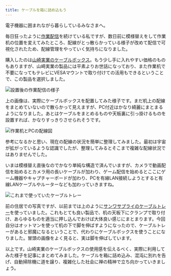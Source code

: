 ```yaml
---
title: ケーブルを箱に詰め込もう
---
```

電子機器に囲まれながら暮らしているみなさまへ。

毎日狂ったように[作業配信](https://www.youtube.com/c/r7kamura)を続けている私ですが、数日前に模様替えをして作業机の位置を変えてみたところ、配線がとっ散らかっている様子が改めて配信で可視化されたため、配線管理をやっていく気持ちになりました。

購入したのは[山崎実業のケーブルボックス](https://www.amazon.co.jp/dp/B0846DPNPP)。もう少し手に入れやすい価格のものもありますが、山崎実業の製品には平素よりお世話になっており、また作業机で不要になってもテレビにVESAマウントで取り付けての活用もできるということで、この製品を選択しました。

![](https://lh3.googleusercontent.com/docs/ADP-6oG46ndPs68kNa610wON9q9dnNPZGjBaBKOS2JUYdWqiDMiakmtlfSPovrjH14GJ8TCBPoADh0TFyiXLDr3ySDOnNBTeMMIk6hz_ybn59DRnNcDGbDdVOaXcHZNJdR0sPoIgQN5-_6J5nqFzLq6GMjMTBRZbw-qKMZRG7vQvaLs_-q9pdHHQvyNjexmZ6jo_Ol21d3Y7Ya3zx96-fXM1vJVJ9XFNFlqQnJ9E_ldlA1nXJ-6HiQt3jj0clTUSRDOA4Z8dslOVy_Rqh9RlX-kCsQSqsEw9tkKf7Z2nVJIiUZ_YZwCMX2AA9DfNjoHy6sx0GljRoJEnf5ag-9UoQznlFQ8wMIIUc4jIbmSuQ4iyP263DJUas0qD6dsmEPFVAIf9tdBjJep3jSg8Jt0kLncuDLFezePZY0coBFlsYEVmQ4LmwrPrKygGRZfGQLbIuUSxV13moDLyncAsrC9ph5TCCF4Tyyo-Hqlvd2IsVHGQ018VLd0pEwu_MIKgH9oCQPfPxcrVlb2CQ2h_Rfnc1C3lnagP_LaLtVzUetztoaam4Y7vZG-wFOpQDl-HmiC1FBugvxh__7WkOuf0SdK353I6iirZ4M138YUf3wNLyPeV-NXigC7kflVoTnUy5Gk8n0bsdq4soJRmfKyM8liVordnOpDKfOpJwaxu5qw1VTQrorocByymLRCvpViWtf3yddByVlZpdn2BSdncKb2u2ghCil29KCr70U1pSmWet1-b1XOwvxQZlNEtwMnbaFhBw7WUdXROFdb7pduTLD6vRhieZdIpQ3OcR79sNFeTABWq6t3JMAG8OcZoU29Ke2pT2-tSzeuX41uLOmExXWVe4fVAnr6IpN5LYd3aR7XffZUCUW6zXuXNHSAi9iaQB8aPzGf1lXkUYRp3qBwEZVWmIZpor7uF1AWOvyicVP-VQ21Wpz68_ZSYP2PdYGUxlIBQfqXLE6xWLfVErjNq_ijTEDUpsFmvAYTwy4jaXIBPLbhNmR3geQhaFKd-48cWHA3By9aAedTepuzuCk8kLTfqwbWHbzNbqbc1mnAKvRLlS-6mll07WUtldXkEusoocB3tR9Q3tNi6wrE4tWh6lyim3gKx-vXdTLLwwUnv8DLLNlivgzcpMfQaxqi5I6yguxXiRa2f6I96Pvfpudy0LjXmX0hKVQyXm--wcCj7Iw35xFJFNftXbaGqyty8IswK0Sj_DlMOme2r-wr-EVE9_ndjl-Mh2a9isMurBw0Vem-bdHjhmixs279t "設置後の作業配信の様子")

上の画像は、実際にケーブルボックスを配置してみた様子です。まだ机上の配線をまとめていないので散らかって見えますが、PC付近はかなり綺麗にまとまるようになりました。あとはケーブルをまとめるものや天板裏に引っ掛けるものを設置すれば、かなりすっきりさせられそうです。

![](https://lh3.googleusercontent.com/docs/ADP-6oHynNMl-UUIJzULjfkTuc-KAzc2Ow4XOmHPvFpJQBMdsmp_8fMYM64cDziSKRWlc64Ip3xqCT8y4aU3q3cfrBJwitZ2Vlo9TXHG1QFJZE0QlxHvsB7V_ERg7S0UV6pNuzGOSs_k3_05ywuXIXll8A0x13Nyb1vU72KQ-Na-4ItaPS4hIm3go2HRAb7zNr76ZlDoNz5dX4uXYk8qEW_R4wG_trLOfiQg5K1mKntvRKtrrOeDZwmzSWFgUUv9fgH_OnhgcvetL8cCIk0VSUhyrr1DTVq1sUJ4d-giH4WXTxXTegDLwQ-nl1JZFe7hG7icJzshvo5zXf2u2VqOpLdUpYGBjcnAZ-dlf-Ki7Pi4U9wnq7UPx27CKG-AsE21NUkJuQx81Qv4kPZs8lQCb0ivugGVSIS2FxuaLUE7uqY5CAPeJ7L439nT3FagTX_kiA3g8j3wJaRKh5f-J_jClsGP9INUgFE432HqjRL8IHR1r84MtsueWmwe-Fh-JPfLdJquVD20mtnWmk-S5kvd4O_RvhF15oxhxK_ZpbMe_RlZsJlgLTOjOXLvOmkdmzFHW7n1WVrqU5ArxY06r8Pu8rXuwQp_B1FBYDy8-zfhl_yQrZkSJh9hRFUe4wKB2A4-Rc1lOJPCk0gwvq2Hj5-BW5FSAl7UnvhftC7-Bs-z75xGU-k14iWEJmRMgVow6xQauNoYHOKuNocVkRHS8ju4IU79qCGLjXf_Jf4NBtk3KDmFetBaSiaI5u5jDgQ_-rVzl2DuKiGRQ2ZH3LPOx3bUAfG93bkIdqasPdnbCrC0hCjTD2qxgK3-uUdbyz5Ofr7wd-rnfnTUv7rrmu9fXHrKYjdThzzijBAs-snU8COsO5fwKify-UIRQ4LAccevDeu-xW4WtmiPu7liDOCNyuOOf-MpwoMEwCm_FQIDX-JF3zDVHhq9CQbMDgj8SyYdrOn68NTIhc2JqA1N2ce5vPVh_MZPExBAWlXja9iHMnUp65YbNV8IHWCmW3_G7zMZ7BCEFycuEZdzNQuXlfpgZu91Mk2Vi6U_FVVXg4Eio89NB3CZeExL6oaC01N0p36UY4obwL5l5kjC34jwWcX18iSN-pQWWpqD68sC5JmSL-eU_mPkoPZxQ6QfuP4z0BSTWewydQI9UzIFeOlazg_4DMB48KH7y4NbPV26tLDhOFjSAroVTmyD_DJsqQ233WH2KgLYj-snLj_qp9kOFfoeu2V-qAOZBltnhioAhMHGnq_KEf-RhZ_pgJoJ "作業机とPCの配線図")

参考になるかと思い、現在の配線の状況を簡単に整理してみました。最初は宇宙が拡がっているような認識でしたが、整理してみるとそこまで複雑な配線状況ではありませんでした。

いまは模様替え直後なのでかなり単純な構造で済んでいますが、カメラで動画配信を始めるとカメラ用の長いケーブルが加わり、ゲーム配信を始めるとここにゲーム機器やキャプチャーボードが加わり、PCを有線LAN接続しようとすると有線LANケーブルやルーターなども加わっていきますね。

![](https://lh3.googleusercontent.com/docs/ADP-6oE34QK7EkVfrvT-onrQ3EKYFo-UjXGSL_90fMsZO4IhOOHsqmld4ywzIqLAkasp7oXrxBLbVoDjK7F-47kgS7Leeq0pTWQJq7qL-bPN9OdpQxQj6i-cRynJmQJ977qfS13cPJnWRdTHCRrKUEyvDhDRmc7rdUtgjM65I3RL8RWKmoATeT-6UvcXoDZZwDKJsVjNZnf1VFWZFEQBTT6iikY6DhmAjS76BqB1Tlscg3fdR4wjncMfzXdbIrMZfADbnDrDHzyLrZzDVYPxljXfrQh8X4B27XPiAQ9zOcSumzEw33SlmCdymwPJuFYsIu_PgMh26vdvsF8PgKC7b4XNgR0R5F5W_AbjbB9rj7WEx_u6jHtqI4CYMGEeD8sfK3LSbHEz31453ElaX9VJoMwnEkrAkeSQ_77CAPFYvNHGR-kTe2j6PE-G4iOgiQGJhiD6aJdzuK34w1nnSnXVhSRdNteKivg74B0paxUHf6qXKEE2S3iyk1PMFAC3V5n_TDaalQDHGSSJ-H4BwaJ3FTiNtFxModcD1yfFzRhUicHw3usbgQAzhEbPhP6_ffppgJXCyVeNbmdVpGvaZOS-_mMahyMqAVPcVBm3T1jokTp6ij5OJgKS9dqrVDIbSkQyKnp86t3D1QRMv55wrxu_k05BRpcv0imEIRxWal9wF77FfuJ6GXFU7FEwjctvxUHRybQw96k0wADzHbHFGc3mSaO4jDa1jukKJa4dEnF_kGrvbfWzfS_DOrsN470az4zxGwMJ2PvkdVlb4ZBkfNBsQKIKj05HvW9FTFveAPussTByRtHUJULAe1BusdDG6MiGOfCv1isETHzZiihek4SO2KNiApHMSUIa7hQFGNM6V28xVs1r2uzPvLWI1xnJ-8LYxakReWOYfRgVIkQTMDsAok2uR_3XY1NV9STZlji9GHsFIdVDyN-Tpm8LQtcXJpSImg43rcv8FyFoWzv1NXVGe91kp4O13sKT4V7h5Tt_UE_aRVldiVp88c23teUGUgqtJRb4e8Mqxja7DVROhwltkCsndvVk5qlXRtkn-YiwqipX-p7yGJpyNb6rcbRmwe0gkIur8aTR9M9o-qBPC2ucFhbW-oIl5VE2BhU-QfwvDXjmF_s9bTB4fIYUnrBflxh33FV0umyuq6J6Qq2ZixXG8oNoTHXl49QiZwSdr-jH3mkVIhbZI63u1CW5j2dyk9_wR9eKCnm_-km05Il6bnIuMrIUwm9VIKg4nmUxoZOoj2Px8COuQeib "これまで使っていたケーブルトレー")

前の住居での写真ですが、以前までは上のように[サンワサプライのケーブルトレー](https://www.amazon.co.jp/dp/B01N6B5ST9)を使っていました。これもとても良い製品で、机の天板下にクランプで取り付け、あらゆるものを適当に押し込んでおけば大体良い感じにまとまります。今回自分はオットマンを使って机の下で脚を伸ばすようになったので、ケーブルトレーがあると邪魔になるということで、代わりにケーブルボックスを使うことになりました。冒頭の画像をよく見ると、実は脚を伸ばしています。

以上です。山崎実業のケーブルボックスの使用感を伝えるべく、実際に利用してみた様子を記事にまとめてみました。ケーブルを箱に詰め込み、混沌に別れを告げ、自動掃除機に道を譲り、複雑化した社会に禅の精神で立ち向かっていきましょう。
